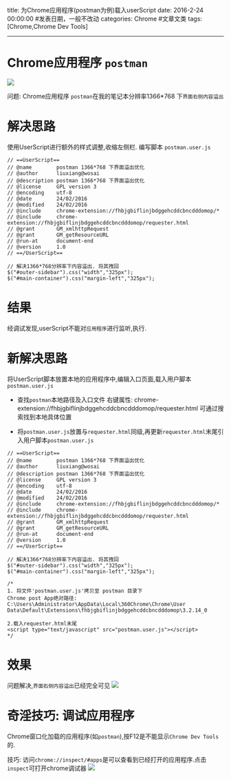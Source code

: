 title: 为Chrome应用程序(postman为例)载入userScript
date: 2016-2-24 00:00:00 #发表日期，一般不改动
categories: Chrome #文章文类
tags: [Chrome,Chrome Dev Tools]

---

# Chrome应用程序 `postman`
![](http://7xnbs3.com1.z0.glb.clouddn.com/16-2-24/24974723.jpg)
<!--
-->

问题:
Chrome应用程序 `postman`在我的笔记本分辨率1366*768 下`界面右侧内容溢出`

# 解决思路
使用UserScript进行额外的样式调整,收缩左侧栏.
编写脚本 `postman.user.js`
```
// ==UserScript==
// @name        postman 1366*768 下界面溢出优化
// @author      liuxiang@wosai
// @description postman 1366*768 下界面溢出优化
// @license     GPL version 3
// @encoding    utf-8
// @date        24/02/2016
// @modified    24/02/2016
// @include     chrome-extension://fhbjgbiflinjbdggehcddcbncdddomop/*
// @include     chrome-extension://fhbjgbiflinjbdggehcddcbncdddomop/requester.html
// @grant       GM_xmlhttpRequest
// @grant       GM_getResourceURL
// @run-at      document-end
// @version     1.0
// ==/UserScript==

// 解决1366*768分辨率下内容溢出. 将其拽回
$("#outer-sidebar").css("width","325px");
$("#main-container").css("margin-left","325px");
```

# 结果
经调试发现,userScript不能对`应用程序`进行监听,执行.

# 新解决思路
将UserScript脚本放置本地的应用程序中,编辑入口页面,载入用户脚本`postman.user.js`

* 查找`postman`本地路径及入口文件
右键属性: chrome-extension://fhbjgbiflinjbdggehcddcbncdddomop/requester.html
可通过搜索找到本地具体位置

* 将`postman.user.js`放置与`requester.html`同级,再更新`requester.html`末尾引入用户脚本`postman.user.js`
```
// ==UserScript==
// @name        postman 1366*768 下界面溢出优化
// @author      liuxiang@wosai
// @description postman 1366*768 下界面溢出优化
// @license     GPL version 3
// @encoding    utf-8
// @date        24/02/2016
// @modified    24/02/2016
// @include     chrome-extension://fhbjgbiflinjbdggehcddcbncdddomop/*
// @include     chrome-extension://fhbjgbiflinjbdggehcddcbncdddomop/requester.html
// @grant       GM_xmlhttpRequest
// @grant       GM_getResourceURL
// @run-at      document-end
// @version     1.0
// ==/UserScript==

// 解决1366*768分辨率下内容溢出. 将其拽回
$("#outer-sidebar").css("width","325px");
$("#main-container").css("margin-left","325px");

/*
1. 将文件'postman.user.js'拷贝至 postman 目录下
Chrome post App绝对路径:
C:\Users\Administrator\AppData\Local\360Chrome\Chrome\User Data\Default\Extensions\fhbjgbiflinjbdggehcddcbncdddomop\3.2.14_0

2.载入requester.html末尾
<script type="text/javascript" src="postman.user.js"></script>
*/
```

# 效果
问题解决,`界面右侧内容溢出`已经完全可见
![](http://7xnbs3.com1.z0.glb.clouddn.com/16-2-24/95097223.jpg)
<!--
-->

# 奇淫技巧: 调试应用程序
Chrome窗口化加载的应用程序(如`postman`),按F12是不能显示`Chrome Dev Tools`的.

技巧: 
访问`chrome://inspect/#apps`是可以查看到已经打开的应用程序.点击`inspect`可打开chrome调试器
![](http://7xnbs3.com1.z0.glb.clouddn.com/16-2-23/49600881.jpg)
<!--
-->

<!-- more -->
